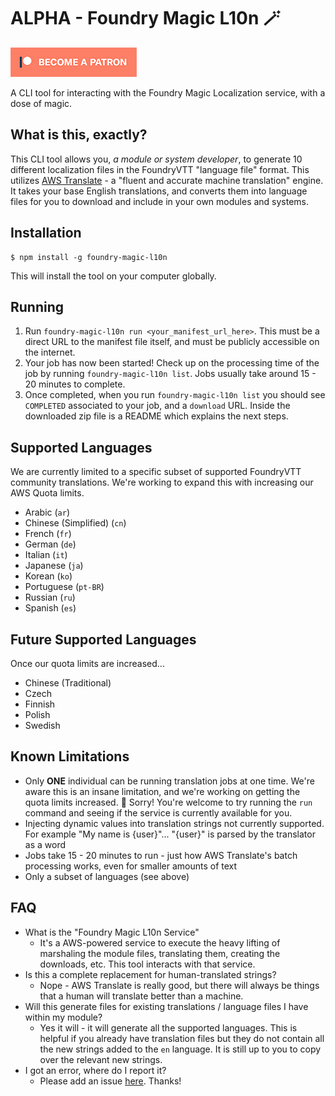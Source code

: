 # ALPHA - Foundry Magic L10n 🪄

[![Patreon](img/become_a_patron.png)](https://www.patreon.com/1000nettles)

A CLI tool for interacting with the Foundry Magic Localization service, with a dose of magic.

## What is this, exactly?

This CLI tool allows you, _a module or system developer_, to generate 10 different localization files in the FoundryVTT "language file" format. This utilizes [AWS Translate](https://aws.amazon.com/translate/) - a "fluent and accurate machine translation" engine. It takes your base English translations, and converts them into language files for you to download and include in your own modules and systems.

## Installation

```
$ npm install -g foundry-magic-l10n
```

This will install the tool on your computer globally.

## Running

1. Run `foundry-magic-l10n run <your_manifest_url_here>`. This must be a direct URL to the manifest file itself, and must be publicly accessible on the internet.
2. Your job has now been started! Check up on the processing time of the job by running `foundry-magic-l10n list`. Jobs usually take around 15 - 20 minutes to complete.
3. Once completed, when you run `foundry-magic-l10n list` you should see `COMPLETED` associated to your job, and a `download` URL. Inside the downloaded zip file is a README which explains the next steps.

## Supported Languages

We are currently limited to a specific subset of supported FoundryVTT community translations. We're working to expand this with increasing our AWS Quota limits.

* Arabic (`ar`)
* Chinese (Simplified) (`cn`)
* French (`fr`)
* German (`de`)
* Italian (`it`)
* Japanese (`ja`)
* Korean (`ko`)
* Portuguese (`pt-BR`)
* Russian (`ru`)
* Spanish (`es`)

## Future Supported Languages

Once our quota limits are increased...

* Chinese (Traditional)
* Czech
* Finnish
* Polish
* Swedish

## Known Limitations

* Only **ONE** individual can be running translation jobs at one time. We're aware this is an insane limitation, and we're working on getting the quota limits increased. 🙈 Sorry! You're welcome to try running the `run` command and seeing if the service is currently available for you.
* Injecting dynamic values into translation strings not currently supported. For example "My name is {user}"... "{user}" is parsed by the translator as a word  
* Jobs take 15 - 20 minutes to run - just how AWS Translate's batch processing works, even for smaller amounts of text
* Only a subset of languages (see above)

## FAQ

* What is the "Foundry Magic L10n Service"
   * It's a AWS-powered service to execute the heavy lifting of marshaling the module files, translating them, creating the downloads, etc. This tool interacts with that service.
* Is this a complete replacement for human-translated strings? 
   * Nope - AWS Translate is really good, but there will always be things that a human will translate better than a machine.
* Will this generate files for existing translations / language files I have within my module?
  * Yes it will - it will generate all the supported languages. This is helpful if you already have translation files but they do not contain all the new strings added to the `en` language. It is still up to you to copy over the relevant new strings.
* I got an error, where do I report it?
   * Please add an issue [here](https://github.com/1000nettles/foundry-magic-l10n/issues). Thanks!
